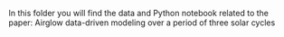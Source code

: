 In this folder you will find the data and Python notebook related to the paper: Airglow data-driven modeling over a period of three solar cycles
